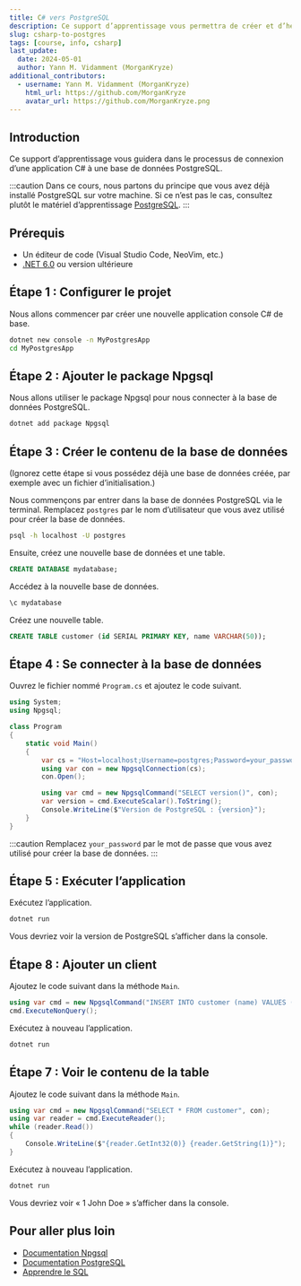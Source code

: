 ```yaml
---
title: C# vers PostgreSQL
description: Ce support d’apprentissage vous permettra de créer et d’héberger un site web statique pour votre documentation. L’outil est développé pour un projet C# mais peut être utilisé pour tout autre projet, les articles étant rédigés en markdown.
slug: csharp-to-postgres
tags: [course, info, csharp]
last_update:
  date: 2024-05-01
  author: Yann M. Vidamment (MorganKryze)
additional_contributors:
  - username: Yann M. Vidamment (MorganKryze)
    html_url: https://github.com/MorganKryze
    avatar_url: https://github.com/MorganKryze.png
---
```


## Introduction

Ce support d’apprentissage vous guidera dans le processus de connexion d’une application C# à une base de données PostgreSQL.

:::caution
Dans ce cours, nous partons du principe que vous avez déjà installé PostgreSQL sur votre machine. Si ce n’est pas le cas, consultez plutôt le matériel d’apprentissage [PostgreSQL](postgres-docker.md).
:::

## Prérequis

- Un éditeur de code (Visual Studio Code, NeoVim, etc.)
- [.NET 6.0](https://dotnet.microsoft.com/download) ou version ultérieure

## Étape 1 : Configurer le projet

Nous allons commencer par créer une nouvelle application console C# de base.

```bash
dotnet new console -n MyPostgresApp
cd MyPostgresApp
```

## Étape 2 : Ajouter le package Npgsql

Nous allons utiliser le package Npgsql pour nous connecter à la base de données PostgreSQL.

```bash
dotnet add package Npgsql
```

## Étape 3 : Créer le contenu de la base de données

(Ignorez cette étape si vous possédez déjà une base de données créée, par exemple avec un fichier d’initialisation.)

Nous commençons par entrer dans la base de données PostgreSQL via le terminal. Remplacez `postgres` par le nom d’utilisateur que vous avez utilisé pour créer la base de données.

```bash
psql -h localhost -U postgres
```

Ensuite, créez une nouvelle base de données et une table.

```sql
CREATE DATABASE mydatabase;
```

Accédez à la nouvelle base de données.

```sql
\c mydatabase
```

Créez une nouvelle table.

```sql
CREATE TABLE customer (id SERIAL PRIMARY KEY, name VARCHAR(50));
```

## Étape 4 : Se connecter à la base de données

Ouvrez le fichier nommé `Program.cs` et ajoutez le code suivant.

```csharp
using System;
using Npgsql;

class Program
{
    static void Main()
    {
        var cs = "Host=localhost;Username=postgres;Password=your_password;Database=mydatabase";
        using var con = new NpgsqlConnection(cs);
        con.Open();

        using var cmd = new NpgsqlCommand("SELECT version()", con);
        var version = cmd.ExecuteScalar().ToString();
        Console.WriteLine($"Version de PostgreSQL : {version}");
    }
}
```

:::caution
Remplacez `your_password` par le mot de passe que vous avez utilisé pour créer la base de données.
:::

## Étape 5 : Exécuter l’application

Exécutez l’application.

```bash
dotnet run
```

Vous devriez voir la version de PostgreSQL s’afficher dans la console.

## Étape 8 : Ajouter un client

Ajoutez le code suivant dans la méthode `Main`.

```csharp
using var cmd = new NpgsqlCommand("INSERT INTO customer (name) VALUES ('John Doe')", con);
cmd.ExecuteNonQuery();
```

Exécutez à nouveau l’application.

```bash
dotnet run
```

## Étape 7 : Voir le contenu de la table

Ajoutez le code suivant dans la méthode `Main`.

```csharp
using var cmd = new NpgsqlCommand("SELECT * FROM customer", con);
using var reader = cmd.ExecuteReader();
while (reader.Read())
{
    Console.WriteLine($"{reader.GetInt32(0)} {reader.GetString(1)}");
}
```

Exécutez à nouveau l’application.

```bash
dotnet run
```

Vous devriez voir « 1 John Doe » s’afficher dans la console.

## Pour aller plus loin

- [Documentation Npgsql](https://www.npgsql.org/doc/index.html)
- [Documentation PostgreSQL](https://www.postgresql.org/docs/current/index.html)
- [Apprendre le SQL](https://roadmap.sh/sql)

